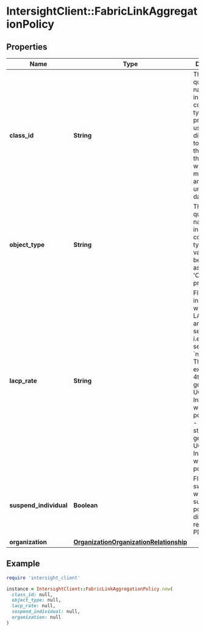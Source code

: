 # IntersightClient::FabricLinkAggregationPolicy

## Properties

| Name | Type | Description | Notes |
| ---- | ---- | ----------- | ----- |
| **class_id** | **String** | The fully-qualified name of the instantiated, concrete type. This property is used as a discriminator to identify the type of the payload when marshaling and unmarshaling data. | [default to &#39;fabric.LinkAggregationPolicy&#39;] |
| **object_type** | **String** | The fully-qualified name of the instantiated, concrete type. The value should be the same as the &#39;ClassId&#39; property. | [default to &#39;fabric.LinkAggregationPolicy&#39;] |
| **lacp_rate** | **String** | Flag used to indicate whether LACP PDUs are to be sent &#39;fast&#39;, i.e., every 1 second. * &#x60;normal&#x60; - The expanded 4th generation UCS Fabric Interconnect with 108 ports. * &#x60;fast&#x60; - The standard 4th generation UCS Fabric Interconnect with 54 ports. | [optional][default to &#39;normal&#39;] |
| **suspend_individual** | **Boolean** | Flag tells the switch whether to suspend the port if it didn’t receive LACP PDU. | [optional] |
| **organization** | [**OrganizationOrganizationRelationship**](OrganizationOrganizationRelationship.md) |  | [optional] |

## Example

```ruby
require 'intersight_client'

instance = IntersightClient::FabricLinkAggregationPolicy.new(
  class_id: null,
  object_type: null,
  lacp_rate: null,
  suspend_individual: null,
  organization: null
)
```

